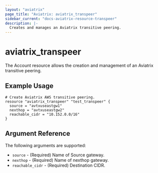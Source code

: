 ```yaml
---
layout: "aviatrix"
page_title: "Aviatrix: aviatrix_transpeer"
sidebar_current: "docs-aviatrix-resource-transpeer"
description: |-
  Creates and manages an Aviatrix transitive peering.
---
```


# aviatrix_transpeer

The Account resource allows the creation and management of an Aviatrix transitive peering.

## Example Usage

```hcl
# Create Aviatrix AWS transitive peering.
resource "aviatrix_transpeer" "test_transpeer" {
  source = "avtxuseastgw1"
  nexthop = "avtxuseastgw2"
  reachable_cidr = "10.152.0.0/16"
}
```

## Argument Reference

The following arguments are supported:

* `source` - (Required) Name of Source gateway.
* `nexthop` - (Required) Name of nexthop gateway.
* `reachable_cidr` - (Required) Destination CIDR.
